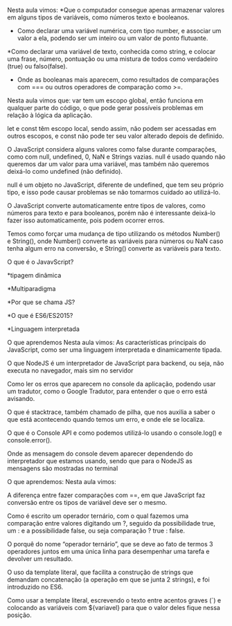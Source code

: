 Nesta aula vimos:
*Que o computador consegue apenas armazenar valores em alguns tipos de variáveis, como números texto e booleanos.

* Como declarar uma variável numérica, com tipo number, e associar um valor a ela, podendo ser um inteiro ou um valor de ponto flutuante.

*Como declarar uma variável de texto, conhecida como string, e colocar uma frase, número, pontuação ou uma mistura de todos como verdadeiro (true) ou falso(false).

* Onde as booleanas mais aparecem, como resultados de comparações com === ou outros operadores de comparação como >=.




Nesta aula vimos que:
var tem um escopo global, então funciona em qualquer parte do código, o que pode gerar possíveis problemas em relação à lógica da aplicação.

let e const têm escopo local, sendo assim, não podem ser acessadas em outros escopos, e const não pode ter seu valor alterado depois de definido.

O JavaScript considera alguns valores como false durante comparações, como com null, undefined, 0, NaN e Strings vazias.
null é usado quando não queremos dar um valor para uma variável, mas também não queremos deixá-lo como undefined (não definido).

null é um objeto no JavaScript, diferente de undefined, que tem seu próprio tipo, e isso pode causar problemas se não tomarmos cuidado ao utilizá-lo.

O JavaScript converte automaticamente entre tipos de valores, como números para texto e para booleanos, porém não é interessante deixá-lo fazer isso automaticamente, pois podem ocorrer erros.

Temos como forçar uma mudança de tipo utilizando os métodos Number() e String(), onde Number() converte as variáveis para números ou NaN caso tenha algum erro na conversão, e String() converte as variáveis para texto.

O que é o JavavScript?

*tipagem dinâmica

*Multiparadigma

*Por que se chama JS?

*O que é ES6/ES2015?

*Linguagem interpretada



O que aprendemos
Nesta aula vimos:
As características principais do JavaScript, como ser uma linguagem interpretada e dinamicamente tipada.

O que  NodeJS é um interpretador de JavaScript para backend, ou seja, não executa no navegador, mais sim no servidor

Como ler os erros que aparecem no console da aplicação, podendo usar um tradutor, como o Google Tradutor, para entender o que o erro está avisando. 

O que é stacktrace, também chamado de pilha, que nos auxilia a saber o que está acontecendo quando temos um erro, e onde ele se localiza.

O que é o Console API e como podemos utilizá-lo usando o console.log() e console.error().

Onde as mensagem do console devem aparecer dependendo do interpretador que estamos usando, sendo que para o NodeJS as mensagens são mostradas no terminal


O que aprendemos:
Nesta aula vimos:

A diferença entre fazer comparações com ==, em que JavaScript faz conversão entre os tipos de variável deve ser o mesmo.

Como é escrito um operador ternário, com o qual fazemos uma comparação entre valores digitando um ?, seguido da possibilidade true, um : e a possibilidade false, ou seja
comparação ? true : false.

O porquê do nome “operador ternário”, que se deve ao fato de termos 3 operadores juntos em uma única linha para desempenhar uma tarefa e devolver um resultado.

O uso da template literal, que facilita a construção de strings que demandam concatenação (a operação em que se junta 2 strings), e foi introduzido no ES6.

Como usar a template literal, escrevendo o texto entre acentos graves (`) e colocando as variáveis com ${variavel} para que o valor deles fique nessa posição.



